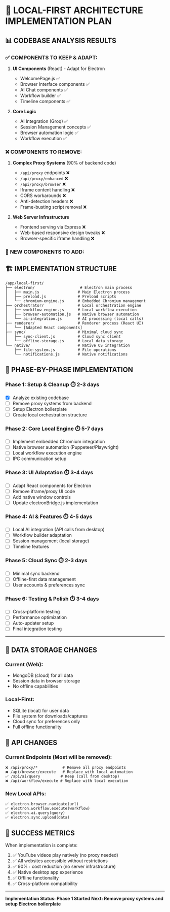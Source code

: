 # 🚀 LOCAL-FIRST ARCHITECTURE IMPLEMENTATION PLAN

## 📊 CODEBASE ANALYSIS RESULTS

### ✅ **COMPONENTS TO KEEP & ADAPT:**
1. **UI Components** (React) - Adapt for Electron
   - WelcomePage.js ✅
   - Browser Interface components ✅ 
   - AI Chat components ✅
   - Workflow builder ✅
   - Timeline components ✅

2. **Core Logic**
   - AI Integration (Groq) ✅
   - Session Management concepts ✅
   - Browser automation logic ✅
   - Workflow execution ✅

### ❌ **COMPONENTS TO REMOVE:**
1. **Complex Proxy Systems** (90% of backend code)
   - `/api/proxy` endpoints ❌
   - `/api/proxy/enhanced` ❌
   - `/api/proxy/browser` ❌
   - Iframe content handling ❌
   - CORS workarounds ❌
   - Anti-detection headers ❌
   - Frame-busting script removal ❌

2. **Web Server Infrastructure**
   - Frontend serving via Express ❌
   - Web-based responsive design tweaks ❌
   - Browser-specific iframe handling ❌

### 🔧 **NEW COMPONENTS TO ADD:**

## 🏗️ IMPLEMENTATION STRUCTURE

```
/app/local-first/
├── electron/                    # Electron main process
│   ├── main.js                 # Main Electron process
│   ├── preload.js              # Preload scripts
│   └── chromium-engine.js      # Embedded Chromium management
├── orchestrator/               # Local orchestration engine
│   ├── workflow-engine.js      # Local workflow execution
│   ├── browser-automation.js   # Native browser automation
│   └── ai-integration.js       # AI processing (local calls)
├── renderer/                   # Renderer process (React UI)
│   └── [Adapted React components]
├── sync/                       # Minimal cloud sync
│   ├── sync-client.js          # Cloud sync client
│   └── offline-storage.js      # Local data storage
└── native/                     # Native OS integration
    ├── file-system.js          # File operations
    └── notifications.js        # Native notifications
```

## 🚀 PHASE-BY-PHASE IMPLEMENTATION

### **Phase 1: Setup & Cleanup** ⏱️ 2-3 days
- [x] Analyze existing codebase
- [ ] Remove proxy systems from backend
- [ ] Setup Electron boilerplate
- [ ] Create local orchestration structure

### **Phase 2: Core Local Engine** ⏱️ 5-7 days  
- [ ] Implement embedded Chromium integration
- [ ] Native browser automation (Puppeteer/Playwright)
- [ ] Local workflow execution engine
- [ ] IPC communication setup

### **Phase 3: UI Adaptation** ⏱️ 3-4 days
- [ ] Adapt React components for Electron
- [ ] Remove iframe/proxy UI code
- [ ] Add native window controls
- [ ] Update electronBridge.js implementation

### **Phase 4: AI & Features** ⏱️ 4-5 days
- [ ] Local AI integration (API calls from desktop)
- [ ] Workflow builder adaptation
- [ ] Session management (local storage)
- [ ] Timeline features

### **Phase 5: Cloud Sync** ⏱️ 2-3 days
- [ ] Minimal sync backend
- [ ] Offline-first data management
- [ ] User accounts & preferences sync

### **Phase 6: Testing & Polish** ⏱️ 3-4 days
- [ ] Cross-platform testing
- [ ] Performance optimization
- [ ] Auto-updater setup
- [ ] Final integration testing

---

## 💾 DATA STORAGE CHANGES

### Current (Web):
- MongoDB (cloud) for all data
- Session data in browser storage
- No offline capabilities

### Local-First:
- SQLite (local) for user data
- File system for downloads/captures
- Cloud sync for preferences only
- Full offline functionality

## 🔄 API CHANGES

### Current Endpoints (Most will be removed):
```
❌ /api/proxy/*           # Remove all proxy endpoints
❌ /api/browser/execute   # Replace with local automation
✅ /api/ai/query         # Keep (call from desktop)
❌ /api/workflow/execute # Replace with local execution
```

### New Local APIs:
```
✅ electron.browser.navigate(url)
✅ electron.workflow.execute(workflow)
✅ electron.ai.query(query)
✅ electron.sync.upload(data)
```

## 🎯 SUCCESS METRICS

When implementation is complete:
1. ✅ YouTube videos play natively (no proxy needed)
2. ✅ All websites accessible without restrictions
3. ✅ 90%+ cost reduction (no server infrastructure)
4. ✅ Native desktop app experience
5. ✅ Offline functionality
6. ✅ Cross-platform compatibility

---
**Implementation Status: Phase 1 Started**
**Next: Remove proxy systems and setup Electron boilerplate**